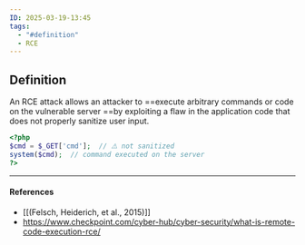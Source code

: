 ```yaml
---
ID: 2025-03-19-13:45
tags:
  - "#definition"
  - RCE
---
```

## Definition

An RCE attack allows an attacker to ==execute arbitrary commands or code on the vulnerable server ==by exploiting a flaw in the application code that does not properly sanitize user input.

```php
<?php
$cmd = $_GET['cmd'];  // ⚠️ not sanitized
system($cmd);  // command executed on the server
?>

```

---
#### References
- [[(Felsch, Heiderich, et al., 2015)]]
- https://www.checkpoint.com/cyber-hub/cyber-security/what-is-remote-code-execution-rce/
